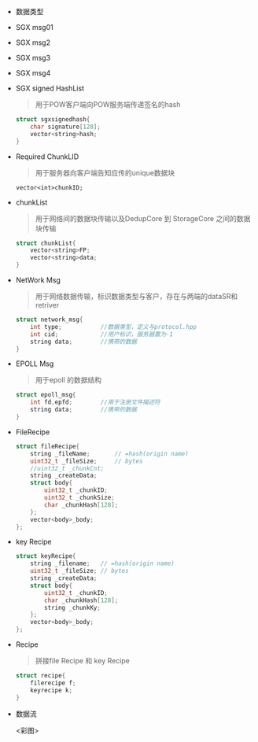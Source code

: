 *  数据类型

  * SGX msg01

  * SGX msg2

  * SGX msg3

  * SGX msg4

  * SGX signed HashList

    > 用于POW客户端向POW服务端传递签名的hash

    ```c
    struct sgxsignedhash{
        char signature[128];
        vector<string>hash;
    }
    ```

    

  * Required ChunkLID

    > 用于服务器向客户端告知应传的unique数据块

    ```
    vector<int>chunkID;
    ```

  * chunkList

    > 用于网络间的数据块传输以及DedupCore 到 StorageCore 之间的数据块传输

    ```c
    struct chunkList{
     	vector<string>FP;
        vector<string>data;
    }
    ```

    

  * NetWork Msg

    > 用于网络数据传输，标识数据类型与客户，存在与两端的dataSR和retriver

    ```c
    struct network_msg{
        int type;			//数据类型，定义与protocol.hpp
        int cid;			//用户标识，服务器置为-1
        string data;		//携带的数据
    }
    ```

    

  * EPOLL Msg

    > 用于epoll 的数据结构

    ```c
    struct epoll_msg{
        int fd,epfd;		//用于注册文件描述符
        string data;		//携带的数据
    }
    ```

    

  * FileRecipe

    ```c
    struct fileRecipe{
        string _fileName;		// =hash(origin name)
        uint32_t _fileSize;		// bytes
        //uint32_t _chunkCnt;
        string _createData;
        struct body{
            uint32_t _chunkID;
            uint32_t _chunkSize;
            char _chunkHash[128];
        };
        vector<body>_body;
    };
    ```

  * key Recipe

    ```c
    struct keyRecipe{
        string _filename;	// =hash(origin name)
        uint32_t _fileSize;	// bytes
        string _createData;
        struct body{
            uint32_t _chunkID;
            char _chunkHash[128];
            string _chunkKy;
        };
        vector<body>_body;
    };
    ```

  * Recipe

    > 拼接file Recipe 和 key Recipe

    ```c
    struct recipe{
        filerecipe f;
        keyrecipe k;   
    }
    ```

* 数据流

  <彩图>